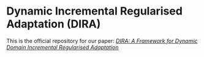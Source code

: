 # Dynamic Incremental Regularised Adaptation (DIRA)

This is the official repository for our paper: [*DIRA: A Framework for Dynamic Domain Incremental Regularised Adaptation*](https://arxiv.org/abs/2205.00147)

